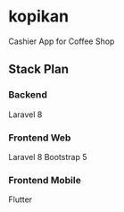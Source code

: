 # kopikan
Cashier App for Coffee Shop

## Stack Plan
### Backend
Laravel 8

### Frontend Web
Laravel 8
Bootstrap 5

### Frontend Mobile
Flutter

